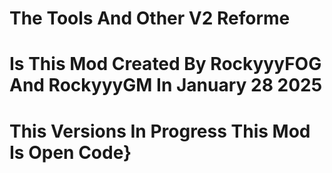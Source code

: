   # The Tools And Other V2 Reforme
  # Is This Mod Created By RockyyyFOG And RockyyyGM In January 28 2025
  # This Versions In Progress This Mod Is Open Code}
